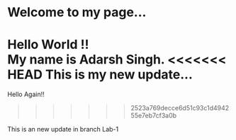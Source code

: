 # Welcome to my page...
Hello World !! \
My name is Adarsh Singh.
<<<<<<< HEAD
This is my new update...
=======
Hello Again!!
>>>>>>> 2523a769decce6d51c93c1d494255e7eb7cf3a0b

This is an new update in branch Lab-1
